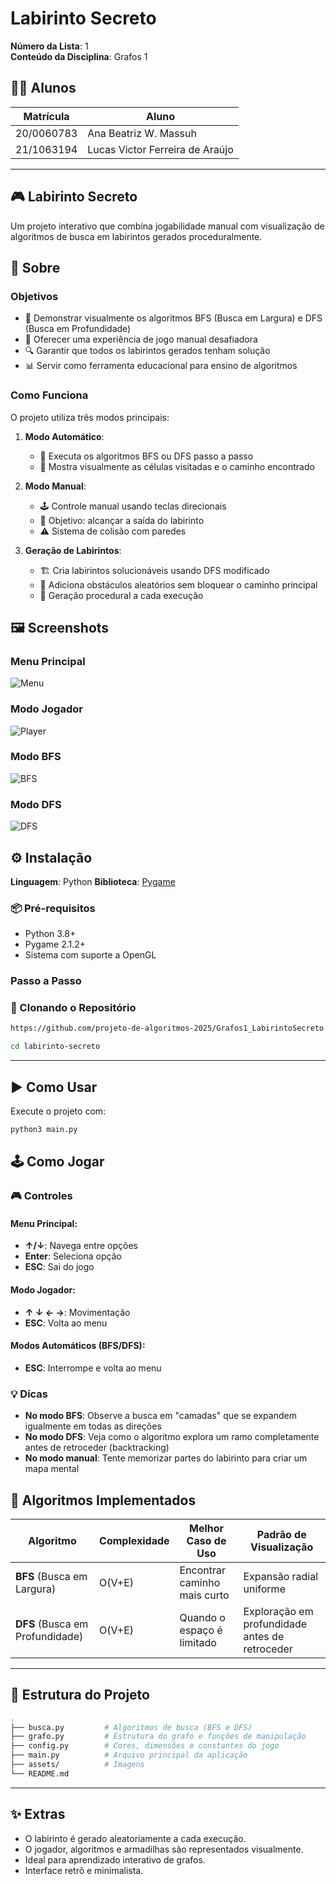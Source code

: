 # Labirinto Secreto

**Número da Lista**: 1  
**Conteúdo da Disciplina**: Grafos 1  

## 👨‍💻 Alunos
| Matrícula | Aluno |
| --------- | ------------------------------- |
| 20/0060783 | Ana Beatriz W. Massuh |
| 21/1063194 | Lucas Victor Ferreira de Araújo |

---

## 🎮 Labirinto Secreto

Um projeto interativo que combina jogabilidade manual com visualização de algoritmos de busca em labirintos gerados proceduralmente.

## 📌 Sobre

### Objetivos
- 🧩 Demonstrar visualmente os algoritmos BFS (Busca em Largura) e DFS (Busca em Profundidade)
- 🎯 Oferecer uma experiência de jogo manual desafiadora
- 🔍 Garantir que todos os labirintos gerados tenham solução
- 📊 Servir como ferramenta educacional para ensino de algoritmos

### Como Funciona
O projeto utiliza três modos principais:

1. **Modo Automático**:
   - 🤖 Executa os algoritmos BFS ou DFS passo a passo
   - 🎨 Mostra visualmente as células visitadas e o caminho encontrado

2. **Modo Manual**:
   - 🕹️ Controle manual usando teclas direcionais
   - 🏁 Objetivo: alcançar a saída do labirinto
   - ⚠️ Sistema de colisão com paredes

3. **Geração de Labirintos**:
   - 🏗️ Cria labirintos solucionáveis usando DFS modificado
   - 🧱 Adiciona obstáculos aleatórios sem bloquear o caminho principal
   - 🔄 Geração procedural a cada execução

## 🖼️ Screenshots

### Menu Principal
![Menu](assets/img/menu.png)

### Modo Jogador
![Player](assets/img/player.png)

### Modo BFS
![BFS](assets/img/BFS.png)

### Modo DFS
![DFS](assets/img/DFS.png)

## ⚙️ Instalação

**Linguagem**: Python 
**Biblioteca**: [Pygame](https://www.pygame.org/) 

### 📦 Pré-requisitos
- Python 3.8+
- Pygame 2.1.2+
- Sistema com suporte a OpenGL 

### Passo a Passo

### 🔽 Clonando o Repositório

```bash
https://github.com/projeto-de-algoritmos-2025/Grafos1_LabirintoSecreto.git

cd labirinto-secreto
```

---

## ▶️ Como Usar

Execute o projeto com:

```bash
python3 main.py
```

## 🕹️ Como Jogar

### 🎮 Controles

#### Menu Principal:
- **↑/↓**: Navega entre opções  
- **Enter**: Seleciona opção  
- **ESC**: Sai do jogo  

#### Modo Jogador:
- **↑ ↓ ← →**: Movimentação
- **ESC**: Volta ao menu  

#### Modos Automáticos (BFS/DFS):
- **ESC**: Interrompe e volta ao menu  

### 💡 Dicas
- **No modo BFS**: Observe a busca em "camadas" que se expandem igualmente em todas as direções  
- **No modo DFS**: Veja como o algoritmo explora um ramo completamente antes de retroceder (backtracking)  
- **No modo manual**: Tente memorizar partes do labirinto para criar um mapa mental  

## 🧠 Algoritmos Implementados

| Algoritmo | Complexidade | Melhor Caso de Uso | Padrão de Visualização |
|-----------|--------------|--------------------|------------------------|
| **BFS** (Busca em Largura) | O(V+E) | Encontrar caminho mais curto | Expansão radial uniforme |
| **DFS** (Busca em Profundidade) | O(V+E) | Quando o espaço é limitado | Exploração em profundidade antes de retroceder |

---

## 📁 Estrutura do Projeto

```bash
.
├── busca.py         # Algoritmos de busca (BFS e DFS)
├── grafo.py         # Estrutura do grafo e funções de manipulação
├── config.py        # Cores, dimensões e constantes do jogo
├── main.py          # Arquivo principal da aplicação
├── assets/          # Imagens 
└── README.md
```

---

## ✨ Extras

- O labirinto é gerado aleatoriamente a cada execução.
- O jogador, algoritmos e armadilhas são representados visualmente.
- Ideal para aprendizado interativo de grafos.
- Interface retrô e minimalista.

